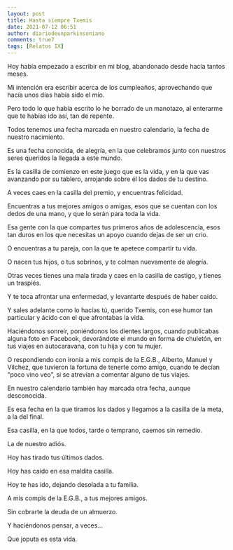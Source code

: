 ```yaml
---
layout: post
title: Hasta siempre Txemis
date: 2021-07-12 06:51
author: diariodeunparkinsoniano
comments: true7
tags: [Relatos IX]
---
```


Hoy había empezado a escribir en mi blog, abandonado desde hacía tantos meses.

Mi intención era escribir acerca de los cumpleaños, aprovechando que hacía unos días había sido el mío.

Pero todo lo que había escrito lo he borrado de un manotazo, al enterarme que te habías ido así, tan de repente.

Todos tenemos una fecha marcada en nuestro calendario, la fecha de nuestro nacimiento.

Es una fecha conocida, de alegría, en la que celebramos junto con nuestros seres queridos la llegada a este mundo.

Es la casilla de comienzo en este juego que es la vida, y en la que vas avanzando por su tablero, arrojando sobre él los dados de tu destino.

A veces caes en la casilla del premio, y encuentras felicidad.

Encuentras a tus mejores amigos o amigas, esos que se cuentan con los dedos de una mano, y que lo serán para toda la vida.

Esa gente con la que compartes tus primeros años de adolescencia, esos tan duros en los que necesitas un apoyo cuando dejas de ser un crio.

O encuentras a tu pareja, con la que te apetece compartir tu vida.

O nacen tus hijos, o tus sobrinos, y te colman nuevamente de alegría.

Otras veces tienes una mala tirada y caes en la casilla de castigo, y tienes un traspiés.

Y te toca afrontar una enfermedad, y levantarte después de haber caído.

Y sales adelante como lo hacías tú, querido Txemis, con ese humor tan particular y ácido con el que afrontabas la vida.

Haciéndonos sonreír, poniéndonos los dientes largos, cuando publicabas alguna foto en Facebook, devorándote el mundo en forma de chuletón, en tus viajes en autocaravana, con tu hija y con tu mujer.

O respondiendo con ironía a mis compis de la E.G.B., Alberto, Manuel y Vilchez, que tuvieron la fortuna de tenerte como amigo, cuando te decían “poco vino veo”, si se atrevían a comentar alguno de tus viajes.

En nuestro calendario también hay marcada otra fecha, aunque desconocida.

Es esa fecha en la que tiramos los dados y llegamos a la casilla de la meta, a la del final.

Esa casilla, en la que todos, tarde o temprano, caemos sin remedio.

La de nuestro adiós.

Hoy has tirado tus últimos dados.

Hoy has caído en esa maldita casilla.

Hoy te has ido, dejando desolada a tu familia.

A mis compis de la E.G.B., a tus mejores amigos.

Sin cobrarte la deuda de un almuerzo.

Y haciéndonos pensar, a veces…

Que joputa es esta vida.
 

 


